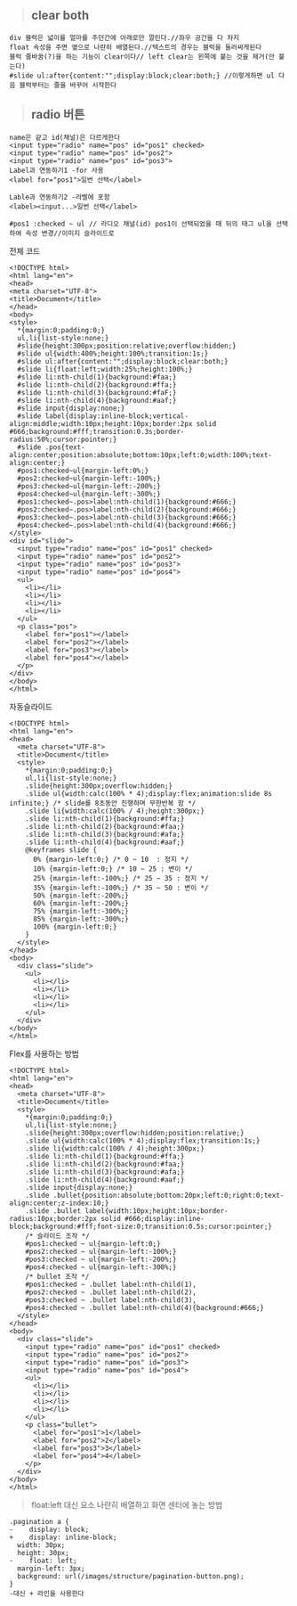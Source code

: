 >## clear both
```
div 블럭은 넓이를 얼마를 주던간에 아래로만 깔린다.//좌우 공간을 다 차지
float 속성을 주면 옆으로 나란히 배열된다.//텍스트의 경우는 블럭을 둘러싸게된다
블럭 줄바꿈(?)을 하는 기능이 clear이다// left clear는 왼쪽에 붙는 것을 제거(안 붙는다)
#slide ul:after{content:"";display:block;clear:both;} //이렇게하면 ul 다음 블럭부터는 줄을 바꾸어 시작한다
```
>## radio 버튼
```
name은 같고 id(채널)은 다르게한다
<input type="radio" name="pos" id="pos1" checked>
<input type="radio" name="pos" id="pos2">
<input type="radio" name="pos" id="pos3">
Label과 연동하기1 -for 사용
<label for="pos1">일번 선택</label>

Lable과 연동하기2 -라벨에 포함
<label><input...>일번 선택</label>

#pos1 :checked ~ ul // 라디오 채널(id) pos1이 선택되었을 때 뒤의 태그 ul을 선택하여 속성 변경//이미지 슬라이드로
```
전체 코드

    <!DOCTYPE html>
    <html lang="en">
    <head>
    <meta charset="UTF-8">
    <title>Document</title>
    </head>
    <body>
    <style>
      *{margin:0;padding:0;}
      ul,li{list-style:none;}
      #slide{height:300px;position:relative;overflow:hidden;}
      #slide ul{width:400%;height:100%;transition:1s;}
      #slide ul:after{content:"";display:block;clear:both;}
      #slide li{float:left;width:25%;height:100%;}
      #slide li:nth-child(1){background:#faa;}
      #slide li:nth-child(2){background:#ffa;}
      #slide li:nth-child(3){background:#faF;}
      #slide li:nth-child(4){background:#aaf;}
      #slide input{display:none;}
      #slide label{display:inline-block;vertical-align:middle;width:10px;height:10px;border:2px solid #666;background:#fff;transition:0.3s;border-radius:50%;cursor:pointer;}
      #slide .pos{text-align:center;position:absolute;bottom:10px;left:0;width:100%;text-align:center;}
      #pos1:checked~ul{margin-left:0%;}
      #pos2:checked~ul{margin-left:-100%;}
      #pos3:checked~ul{margin-left:-200%;}
      #pos4:checked~ul{margin-left:-300%;}
      #pos1:checked~.pos>label:nth-child(1){background:#666;}
      #pos2:checked~.pos>label:nth-child(2){background:#666;}
      #pos3:checked~.pos>label:nth-child(3){background:#666;}
      #pos4:checked~.pos>label:nth-child(4){background:#666;}
    </style>
    <div id="slide">
      <input type="radio" name="pos" id="pos1" checked>
      <input type="radio" name="pos" id="pos2">
      <input type="radio" name="pos" id="pos3">
      <input type="radio" name="pos" id="pos4">
      <ul>
        <li></li>
        <li></li>
        <li></li>
        <li></li>
      </ul>
      <p class="pos">
        <label for="pos1"></label>
        <label for="pos2"></label>
        <label for="pos3"></label>
        <label for="pos4"></label>
      </p>
    </div>
    </body>
    </html>

자동슬라이드

    <!DOCTYPE html>
    <html lang="en">
    <head>
      <meta charset="UTF-8">
      <title>Document</title>
      <style>
        *{margin:0;padding:0;}
        ul,li{list-style:none;}
        .slide{height:300px;overflow:hidden;}
        .slide ul{width:calc(100% * 4);display:flex;animation:slide 8s infinite;} /* slide를 8초동안 진행하며 무한반복 함 */
        .slide li{width:calc(100% / 4);height:300px;}
        .slide li:nth-child(1){background:#ffa;}
        .slide li:nth-child(2){background:#faa;}
        .slide li:nth-child(3){background:#afa;}
        .slide li:nth-child(4){background:#aaf;}
        @keyframes slide {
          0% {margin-left:0;} /* 0 ~ 10  : 정지 */
          10% {margin-left:0;} /* 10 ~ 25 : 변이 */
          25% {margin-left:-100%;} /* 25 ~ 35 : 정지 */
          35% {margin-left:-100%;} /* 35 ~ 50 : 변이 */
          50% {margin-left:-200%;}
          60% {margin-left:-200%;}
          75% {margin-left:-300%;}
          85% {margin-left:-300%;}
          100% {margin-left:0;}
        }
      </style>
    </head>
    <body>
      <div class="slide">
        <ul>
          <li></li>
          <li></li>
          <li></li>
          <li></li>
        </ul>
      </div>
    </body>
    </html>

Flex를 사용하는 방법

    <!DOCTYPE html>
    <html lang="en">
    <head>
      <meta charset="UTF-8">
      <title>Document</title>
      <style>
        *{margin:0;padding:0;}
        ul,li{list-style:none;}
        .slide{height:300px;overflow:hidden;position:relative;}
        .slide ul{width:calc(100% * 4);display:flex;transition:1s;}
        .slide li{width:calc(100% / 4);height:300px;}
        .slide li:nth-child(1){background:#ffa;}
        .slide li:nth-child(2){background:#faa;}
        .slide li:nth-child(3){background:#afa;}
        .slide li:nth-child(4){background:#aaf;}
        .slide input{display:none;}
        .slide .bullet{position:absolute;bottom:20px;left:0;right:0;text-align:center;z-index:10;}
        .slide .bullet label{width:10px;height:10px;border-radius:10px;border:2px solid #666;display:inline-block;background:#fff;font-size:0;transition:0.5s;cursor:pointer;}
        /* 슬라이드 조작 */
        #pos1:checked ~ ul{margin-left:0;}
        #pos2:checked ~ ul{margin-left:-100%;}
        #pos3:checked ~ ul{margin-left:-200%;}
        #pos4:checked ~ ul{margin-left:-300%;}
        /* bullet 조작 */
        #pos1:checked ~ .bullet label:nth-child(1),
        #pos2:checked ~ .bullet label:nth-child(2),
        #pos3:checked ~ .bullet label:nth-child(3),
        #pos4:checked ~ .bullet label:nth-child(4){background:#666;}
      </style>
    </head>
    <body>
      <div class="slide">
        <input type="radio" name="pos" id="pos1" checked>
        <input type="radio" name="pos" id="pos2">
        <input type="radio" name="pos" id="pos3">
        <input type="radio" name="pos" id="pos4">
        <ul>
          <li></li>
          <li></li>
          <li></li>
          <li></li>
        </ul>
        <p class="bullet">
          <label for="pos1">1</label>
          <label for="pos2">2</label>
          <label for="pos3">3</label>
          <label for="pos4">4</label>
        </p>
      </div>
    </body>
    </html>
    
   > float:left 대신 요소 나란히 배열하고 화면 센터에 놓는 방법
   ```
   .pagination a {
-    display: block;
+    display: inline-block;
     width: 30px;
     height: 30px;
-    float: left;
     margin-left: 3px;
     background: url(/images/structure/pagination-button.png);
 }
 -대신 + 라인을 사용한다
 ```
